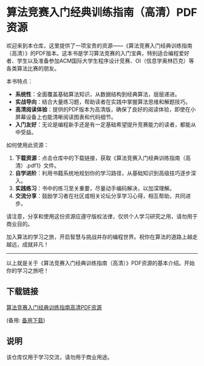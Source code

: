 # 算法竞赛入门经典训练指南（高清）PDF资源

欢迎来到本仓库，这里提供了一项宝贵的资源——《算法竞赛入门经典训练指南（高清）》的PDF版本。这本书是学习算法竞赛的入门宝典，特别适合编程爱好者、学生以及准备参加ACM国际大学生程序设计竞赛、OI（信息学奥林匹克）等各类算法比赛的朋友。

本书特点：
- **系统性**：全面覆盖基础算法知识，从数据结构到经典算法，层层递进。
- **实战导向**：结合大量练习题，帮助读者在实践中掌握算法思维和解题技巧。
- **高清阅读体验**：提供的PDF版本为高清版，确保了良好的阅读体验，即使在小屏幕设备上也能清晰阅读图表和代码细节。
- **入门友好**：无论是编程新手还是有一定基础希望提升竞赛能力的读者，都能从中受益。

如何使用此资源：
1. **下载资源**：点击仓库中的下载链接，获取《算法竞赛入门经典训练指南（高清）.pdf1》文件。
2. **自学进阶**：利用书籍系统地规划你的学习路径，从基础知识到高级技巧逐步深入。
3. **实践练习**：书中的练习至关重要，尽量动手编码解决，以加深理解。
4. **交流分享**：鼓励学习者在社区或相关论坛分享学习心得，相互帮助，共同进步。

请注意，分享和使用这份资源应遵守版权法律，仅供个人学习研究之用，请勿用于商业目的。

加入算法的学习之旅，开启智慧与挑战并存的编程世界。祝你在算法的道路上越走越远，成就非凡！

---

以上就是关于《算法竞赛入门经典训练指南（高清）》PDF资源的基本介绍。开始你的学习之旅吧！

## 下载链接
[算法竞赛入门经典训练指南高清PDF资源](https://pan.quark.cn/s/c0861a4321a2) 

(备用: [备用下载](https://pan.baidu.com/s/1vJ5mnNe2Ez0NLxxCIJxe-g?pwd=1234))

## 说明

该仓库仅用于学习交流，请勿用于商业用途。
